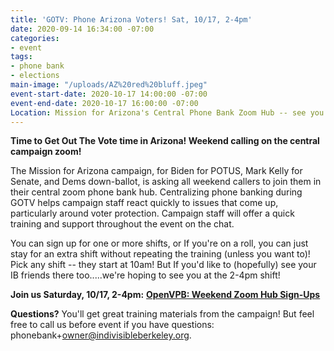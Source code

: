 ```yaml
---
title: 'GOTV: Phone Arizona Voters! Sat, 10/17, 2-4pm'
date: 2020-09-14 16:34:00 -07:00
categories:
- event
tags:
- phone bank
- elections
main-image: "/uploads/AZ%20red%20bluff.jpeg"
event-start-date: 2020-10-17 14:00:00 -07:00
event-end-date: 2020-10-17 16:00:00 -07:00
Location: Mission for Arizona's Central Phone Bank Zoom Hub -- see you there!
---
```


**Time to Get Out The Vote time in Arizona!    Weekend calling on the central campaign zoom!**

The Mission for Arizona campaign,  for Biden for POTUS, Mark Kelly for Senate, and Dems down-ballot,  is asking all weekend callers to join them in their central zoom phone bank hub.  Centralizing phone banking during GOTV helps campaign staff react quickly to issues that come up, particularly around voter protection.   Campaign staff will offer a quick training and support throughout the event on the chat. 

You can sign up for one or more shifts, or If you're on a roll, you can just stay for an extra shift without repeating the training (unless you want to)! Pick any shift -- they start at 10am! But If you'd like to (hopefully) see your IB friends there too.....we're hoping to see you at the 2-4pm shift!

**Join us Saturday, 10/17, 2-4pm:** **[OpenVPB: Weekend Zoom Hub Sign-Ups](https://www.mobilize.us/missionforaz/event/312751/)**

**Questions?** You'll get great training materials from the campaign! But feel free to call us before event if you have questions: phonebank\+owner@indivisibleberkeley.org.